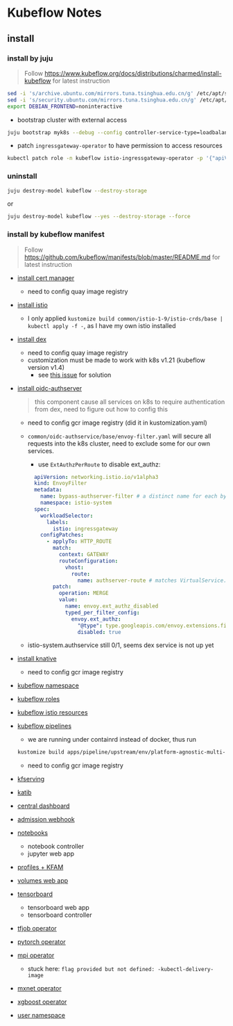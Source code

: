 # Kubeflow Notes

## install

### install by juju

> Follow <https://www.kubeflow.org/docs/distributions/charmed/install-kubeflow> for latest instruction

```bash
sed -i 's/archive.ubuntu.com/mirrors.tuna.tsinghua.edu.cn/g' /etc/apt/sources.list
sed -i 's/security.ubuntu.com/mirrors.tuna.tsinghua.edu.cn/g' /etc/apt/sources.list
export DEBIAN_FRONTEND=noninteractive
```

- bootstrap cluster with external access

```bash
juju bootstrap myk8s --debug --config controller-service-type=loadbalancer
```

- patch `ingressgateway-operator` to have permission to access resources

```bash
kubectl patch role -n kubeflow istio-ingressgateway-operator -p '{"apiVersion":"rbac.authorization.k8s.io/v1","kind":"Role","metadata":{"name":"istio-ingressgateway-operator"},"rules":[{"apiGroups":["*"],"resources":["*"],"verbs":["*"]}]}'
```

### uninstall

```bash
juju destroy-model kubeflow --destroy-storage
```

or

```bash
juju destroy-model kubeflow --yes --destroy-storage --force
```

### install by kubeflow manifest

> Follow <https://github.com/kubeflow/manifests/blob/master/README.md> for latest instruction

- [install cert manager](https://github.com/kubeflow/manifests/blob/master/README.md#cert-manager)
  - need to config quay image registry
- [install istio](https://github.com/kubeflow/manifests/blob/master/README.md#istio)
  - I only applied `kustomize build common/istio-1-9/istio-crds/base | kubectl apply -f -`, as I have my own istio installed
- [install dex](https://github.com/kubeflow/manifests/blob/master/README.md#dex)
  - need to config quay image registry
  - customization must be made to work with k8s v1.21 (kubeflow version v1.4)
    - see [this issue](https://github.com/dexidp/dex/issues/2082) for solution
- [install oidc-authserver](https://github.com/kubeflow/manifests/blob/master/README.md#oidc-authservice)
  > this component cause all services on k8s to require authentication from dex, need to figure out how to config this
  - need to config gcr image registry (did it in kustomization.yaml)
  - `common/oidc-authservice/base/envoy-filter.yaml` will secure all requests into the k8s cluster, need to exclude some for our own services.
    - use `ExtAuthzPerRoute` to disable ext_authz:

    ```yaml
      apiVersion: networking.istio.io/v1alpha3
      kind: EnvoyFilter
      metadata:
        name: bypass-authserver-filter # a distinct name for each bypass filter
        namespace: istio-system
      spec:
        workloadSelector:
          labels:
            istio: ingressgateway
        configPatches:
          - applyTo: HTTP_ROUTE
            match:
              context: GATEWAY
              routeConfiguration:
                vhost:
                  route:
                    name: authserver-route # matches VirtualService.spec.http.name which we need to exclude for auth
            patch:
              operation: MERGE
              value:
                name: envoy.ext_authz_disabled
                typed_per_filter_config:
                  envoy.ext_authz:
                    "@type": type.googleapis.com/envoy.extensions.filters.http.ext_authz.v3.ExtAuthzPerRoute
                    disabled: true
    ```

  - istio-system.authservice still 0/1, seems dex service is not up yet
- [install knative](https://github.com/kubeflow/manifests/blob/master/README.md#knative)
  - need to config gcr image registry
- [kubeflow namespace](https://github.com/kubeflow/manifests/blob/master/README.md#kubeflow-namespace)
- [kubeflow roles](https://github.com/kubeflow/manifests/blob/master/README.md#kubeflow-roles)
- [kubeflow istio resources](https://github.com/kubeflow/manifests/blob/master/README.md#kubeflow-istio-resources)
- [kubeflow pipelines](https://github.com/kubeflow/manifests/blob/master/README.md#kubeflow-istio-resources)
  - we are running under containrd instead of docker, thus run

  ```bash
  kustomize build apps/pipeline/upstream/env/platform-agnostic-multi-user-pns | kubectl apply -f -
  ```

  - need to config gcr image registry
- [kfserving](https://github.com/kubeflow/manifests/blob/master/README.md#kfserving)
- [katib](https://github.com/kubeflow/manifests/blob/master/README.md#kfserving)
- [central dashboard](https://github.com/kubeflow/manifests/blob/master/README.md#central-dashboard)
- [admission webhook](https://github.com/kubeflow/manifests/blob/master/README.md#admission-webhook)
- [notebooks](https://github.com/kubeflow/manifests/blob/master/README.md#notebooks)
  - notebook controller
  - jupyter web app
- [profiles + KFAM](https://github.com/kubeflow/manifests/blob/master/README.md#profiles--kfam)
- [volumes web app](https://github.com/kubeflow/manifests/blob/master/README.md#volumes-web-app)
- [tensorboard](https://github.com/kubeflow/manifests/blob/master/README.md#tensorboard)
  - tensorboard web app
  - tensorboard controller
- [tfjob operator](https://github.com/kubeflow/manifests/blob/v1.3-branch/README.md#tfjob-operator)
- [pytorch operator](https://github.com/kubeflow/manifests/blob/v1.3-branch/README.md#pytorch-operator)
- [mpi operator](https://github.com/kubeflow/manifests/blob/v1.3-branch/README.md#mpi-operator)
  - stuck here: `flag provided but not defined: -kubectl-delivery-image`
- [mxnet operator](https://github.com/kubeflow/manifests/blob/v1.3-branch/README.md#mxnet-operator)
- [xgboost operator](https://github.com/kubeflow/manifests/blob/v1.3-branch/README.md#xgboost-operator)
- [user namespace](https://github.com/kubeflow/manifests/blob/v1.3-branch/README.md#user-namespace)
